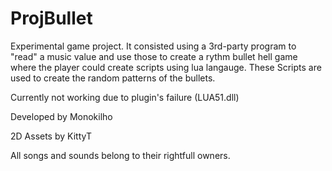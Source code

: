 # ProjBullet

Experimental game project. It consisted using a 3rd-party program to "read" a music value and use those to create a rythm bullet hell game where the player could create scripts using lua langauge. These Scripts are used to create the random patterns of the bullets.

Currently not working due to plugin's failure (LUA51.dll)

Developed by Monokilho

2D Assets by KittyT

All songs and sounds belong to their rightfull owners.

